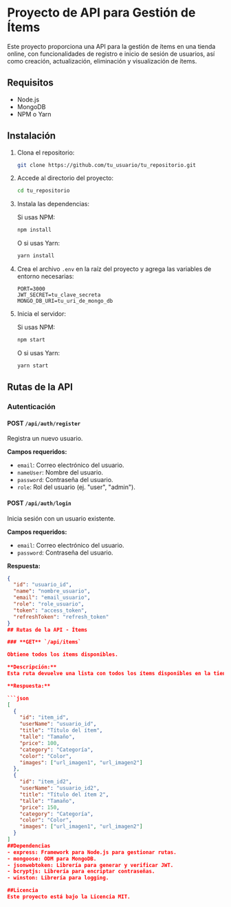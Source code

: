 # Proyecto de API para Gestión de Ítems

Este proyecto proporciona una API para la gestión de ítems en una tienda online, con funcionalidades de registro e inicio de sesión de usuarios, así como creación, actualización, eliminación y visualización de ítems.

## Requisitos

- Node.js
- MongoDB
- NPM o Yarn

## Instalación

1. Clona el repositorio:

    ```bash
    git clone https://github.com/tu_usuario/tu_repositorio.git
    ```

2. Accede al directorio del proyecto:

    ```bash
    cd tu_repositorio
    ```

3. Instala las dependencias:

    Si usas NPM:

    ```bash
    npm install
    ```

    O si usas Yarn:

    ```bash
    yarn install
    ```

4. Crea el archivo `.env` en la raíz del proyecto y agrega las variables de entorno necesarias:

    ```env
    PORT=3000
    JWT_SECRET=tu_clave_secreta
    MONGO_DB_URI=tu_uri_de_mongo_db
    ```

5. Inicia el servidor:

    Si usas NPM:

    ```bash
    npm start
    ```

    O si usas Yarn:

    ```bash
    yarn start
    ```

## Rutas de la API

### Autenticación

#### **POST** `/api/auth/register`

Registra un nuevo usuario.

**Campos requeridos:**
- `email`: Correo electrónico del usuario.
- `nameUser`: Nombre del usuario.
- `password`: Contraseña del usuario.
- `role`: Rol del usuario (ej. "user", "admin").

#### **POST** `/api/auth/login`

Inicia sesión con un usuario existente.

**Campos requeridos:**
- `email`: Correo electrónico del usuario.
- `password`: Contraseña del usuario.

**Respuesta:**

```json
{
  "id": "usuario_id",
  "name": "nombre_usuario",
  "email": "email_usuario",
  "role": "role_usuario",
  "token": "access_token",
  "refreshToken": "refresh_token"
}
## Rutas de la API - Ítems

### **GET** `/api/items`

Obtiene todos los ítems disponibles.

**Descripción:**
Esta ruta devuelve una lista con todos los ítems disponibles en la tienda.

**Respuesta:**

```json
[
  {
    "id": "item_id",
    "userName": "usuario_id",
    "title": "Título del ítem",
    "talle": "Tamaño",
    "price": 100,
    "category": "Categoría",
    "color": "Color",
    "images": ["url_imagen1", "url_imagen2"]
  },
  {
    "id": "item_id2",
    "userName": "usuario_id2",
    "title": "Título del ítem 2",
    "talle": "Tamaño",
    "price": 150,
    "category": "Categoría",
    "color": "Color",
    "images": ["url_imagen1", "url_imagen2"]
  }
]
##Dependencias
- express: Framework para Node.js para gestionar rutas.
- mongoose: ODM para MongoDB.
- jsonwebtoken: Librería para generar y verificar JWT.
- bcryptjs: Librería para encriptar contraseñas.
- winston: Librería para logging.

##Licencia
Este proyecto está bajo la Licencia MIT.

